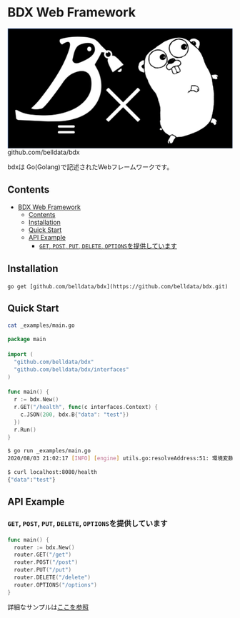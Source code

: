 # BDX Web Framework

<img src="https://raw.githubusercontent.com/belldata/bximage/master/bxGolang.png" align="right">

github.com/belldata/bdx

bdxは Go(Golang)で記述されたWebフレームワークです。

## Contents

- [BDX Web Framework](#bdx-web-framework)
  - [Contents](#contents)
  - [Installation](#installation)
  - [Quick Start](#quick-start)
  - [API Example](#api-example)
    - [`GET`, `POST`, `PUT`, `DELETE`, `OPTIONS`を提供しています](#get-post-put-delete-optionsを提供しています)

## Installation

`go get [github.com/belldata/bdx](https://github.com/belldata/bdx.git)`

## Quick Start

```sh
cat _examples/main.go
```

```go
package main

import (
  "github.com/belldata/bdx"
  "github.com/belldata/bdx/interfaces"
)

func main() {
  r := bdx.New()
  r.GET("/health", func(c interfaces.Context) {
    c.JSON(200, bdx.B{"data": "test"})
  })
  r.Run()
}
```

```sh
$ go run _examples/main.go
2020/08/03 21:02:17 [INFO] [engine] utils.go:resolveAddress:51: 環境変数`HTTP_PORT`が未定義です。 デフォルトでは`:8080`を使用します。
```

```sh
$ curl localhost:8080/health
{"data":"test"}
```

## API Example

### `GET`, `POST`, `PUT`, `DELETE`, `OPTIONS`を提供しています

```go
func main() {
  router := bdx.New()
  router.GET("/get")
  router.POST("/post")
  router.PUT("/put")
  router.DELETE("/delete")
  router.OPTIONS("/options")
}
```

詳細なサンプルは[ここを参照](_examples/domain-driven-design/examples.go)

